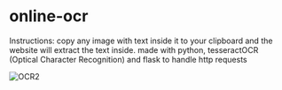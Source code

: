 # online-ocr
Instructions: copy any image with text inside it to your clipboard and the website will extract the text inside. made with python, tesseractOCR (Optical Character Recognition) and flask to handle http requests

<!-- ![OCR](https://i.giphy.com/media/cGd3NE167XlmTNWs0h/source.gif) -->
![OCR2](https://i.giphy.com/media/jLuCdovtokReYFDvIy/source.gif)
